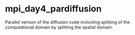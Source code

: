 # mpi_day4_pardiffusion
Parallel verison of the diffusion code invlovling splitting of the computational domain by splitting the spatial domain.
